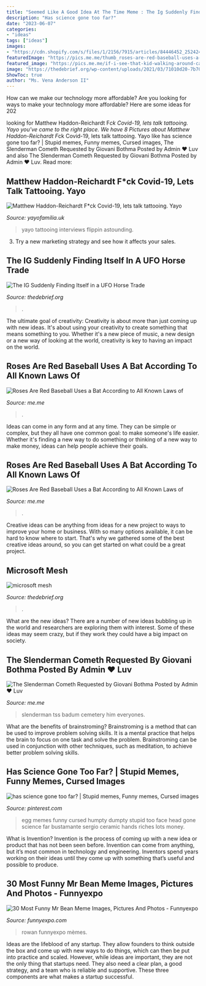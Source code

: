```yaml
---
title: "Seemed Like A Good Idea At The Time Meme : The Ig Suddenly Finding Itself In A Ufo Horse Trade"
description: "Has science gone too far?"
date: "2023-06-07"
categories:
- "ideas"
tags: ["ideas"]
images:
- "https://cdn.shopify.com/s/files/1/2156/7915/articles/84446452_2524243211187043_8551751735738105856_n_1200x1200_crop_center.jpg?v=1586011208"
featuredImage: "https://pics.me.me/thumb_roses-are-red-baseball-uses-a-bat-according-to-all-63456518.png"
featured_image: "https://pics.me.me/if-i-see-that-kid-walking-around-campus-in-the-10019607.png"
image: "https://thedebrief.org/wp-content/uploads/2021/03/71010d20-7b70-11eb-afd3-d255736698de.cf_-e1614854782335.jpg"
ShowToc: true
author: "Ms. Vena Anderson II"
---
```



How can we make our technology more affordable?
Are you looking for ways to make your technology more affordable? Here are some ideas for 202
	

		
looking for Matthew Haddon-Reichardt F*ck Covid-19, lets talk tattooing. Yayo you've came to the right place. We have 8 Pictures about Matthew Haddon-Reichardt F*ck Covid-19, lets talk tattooing. Yayo like has science gone too far? | Stupid memes, Funny memes, Cursed images, The Slenderman Cometh Requested by Giovani Bothma Posted by Admin ♥ Luv and also The Slenderman Cometh Requested by Giovani Bothma Posted by Admin ♥ Luv. Read more:
		
    
## Matthew Haddon-Reichardt F*ck Covid-19, Lets Talk Tattooing. Yayo

<img loading=lazy src="https://cdn.shopify.com/s/files/1/2156/7915/articles/84446452_2524243211187043_8551751735738105856_n_1200x1200_crop_center.jpg?v=1586011208" onerror="this.onerror=null;this.src='https://tse1.mm.bing.net/th?id=OIP.QtkL83154x40plIeVrP7YQHaHa&amp;pid=15.1';" alt="Matthew Haddon-Reichardt F*ck Covid-19, lets talk tattooing. Yayo">

_Source: yayofamilia.uk_

>yayo tattooing interviews flippin astounding. 

	

3. Try a new marketing strategy and see how it affects your sales.

    
## The IG Suddenly Finding Itself In A UFO Horse Trade

<img loading=lazy src="https://thedebrief.org/wp-content/uploads/2021/06/gimbal_Comic_optimized-720x480.jpeg" onerror="this.onerror=null;this.src='https://tse4.mm.bing.net/th?id=OIP.bl1h9adCws2elKxc0C5lFQHaE8&amp;pid=15.1';" alt="The IG Suddenly Finding Itself in a UFO Horse Trade">

_Source: thedebrief.org_

>. 

	

The ultimate goal of creativity:
Creativity is about more than just coming up with new ideas. It's about using your creativity to create something that means something to you. Whether it's a new piece of music, a new design or a new way of looking at the world, creativity is key to having an impact on the world.

    
## Roses Are Red Baseball Uses A Bat According To All Known Laws Of

<img loading=lazy src="https://pics.me.me/thumb_roses-are-red-baseball-uses-a-bat-according-to-all-63456518.png" onerror="this.onerror=null;this.src='https://tse2.mm.bing.net/th?id=OIP.LvokjBqbfCYlerI-d8xtbwAAAA&amp;pid=15.1';" alt="Roses Are Red Baseball Uses a Bat According to All Known Laws of">

_Source: me.me_

>. 

	

Ideas can come in any form and at any time. They can be simple or complex, but they all have one common goal: to make someone's life easier. Whether it's finding a new way to do something or thinking of a new way to make money, ideas can help people achieve their goals.

    
## Roses Are Red Baseball Uses A Bat According To All Known Laws Of

<img loading=lazy src="https://pics.me.me/thumb_roses-are-red-baseball-uses-a-bat-according-to-all-63455963.png" onerror="this.onerror=null;this.src='https://tse3.mm.bing.net/th?id=OIP.3I6LkJVJfM7f2mk8r3QeGQAAAA&amp;pid=15.1';" alt="Roses Are Red Baseball Uses a Bat According to All Known Laws of">

_Source: me.me_

>. 

	

Creative ideas can be anything from ideas for a new project to ways to improve your home or business. With so many options available, it can be hard to know where to start. That's why we gathered some of the best creative ideas around, so you can get started on what could be a great project.

    
## Microsoft Mesh

<img loading=lazy src="https://thedebrief.org/wp-content/uploads/2021/03/71010d20-7b70-11eb-afd3-d255736698de.cf_-e1614854782335.jpg" onerror="this.onerror=null;this.src='https://tse3.mm.bing.net/th?id=OIP.r098oX34-FI0gg53_Dga1wHaDI&amp;pid=15.1';" alt="microsoft mesh">

_Source: thedebrief.org_

>. 

	

What are the new ideas?
There are a number of new ideas bubbling up in the world and researchers are exploring them with interest. Some of these ideas may seem crazy, but if they work they could have a big impact on society.

    
## The Slenderman Cometh Requested By Giovani Bothma Posted By Admin ♥ Luv

<img loading=lazy src="https://pics.me.me/if-i-see-that-kid-walking-around-campus-in-the-10019607.png" onerror="this.onerror=null;this.src='https://tse4.mm.bing.net/th?id=OIP.wiOCJKVYFlBhcM9Vkxtl3QHaKS&amp;pid=15.1';" alt="The Slenderman Cometh Requested by Giovani Bothma Posted by Admin ♥ Luv">

_Source: me.me_

>slenderman tss badum cemetery him everyones. 

	

What are the benefits of brainstroming?
Brainstroming is a method that can be used to improve problem solving skills. It is a mental practice that helps the brain to focus on one task and solve the problem. Brainstroming can be used in conjunction with other techniques, such as meditation, to achieve better problem solving skills.

    
## Has Science Gone Too Far? | Stupid Memes, Funny Memes, Cursed Images

<img loading=lazy src="https://i.pinimg.com/736x/a3/66/cd/a366cd8b89a9ae1a1817d4ba40e8465f.jpg" onerror="this.onerror=null;this.src='https://tse3.mm.bing.net/th?id=OIP.1MmJz7M7YfuDNmbmq0MpgwHaJ3&amp;pid=15.1';" alt="has science gone too far? | Stupid memes, Funny memes, Cursed images">

_Source: pinterest.com_

>egg memes funny cursed humpty dumpty stupid too face head gone science far bustamante sergio ceramic hands riches lots money. 

	

What is Invention?
Invention is the process of coming up with a new idea or product that has not been seen before. Invention can come from anything, but it’s most common in technology and engineering. Inventors spend years working on their ideas until they come up with something that’s useful and possible to produce.

    
## 30 Most Funny Mr Bean Meme Images, Pictures And Photos - Funnyexpo

<img loading=lazy src="http://funnyexpo.com/wp-content/uploads/2017/10/Mr-Bean-Memes-29.jpg" onerror="this.onerror=null;this.src='https://tse1.mm.bing.net/th?id=OIP.S2JX42whZPSc42hBe6JnXAAAAA&amp;pid=15.1';" alt="30 Most Funny Mr Bean Meme Images, Pictures And Photos - Funnyexpo">

_Source: funnyexpo.com_

>rowan funnyexpo mèmes. 

	

Ideas are the lifeblood of any startup. They allow founders to think outside the box and come up with new ways to do things, which can then be put into practice and scaled. However, while ideas are important, they are not the only thing that startups need. They also need a clear plan, a good strategy, and a team who is reliable and supportive. These three components are what makes a startup successful.

